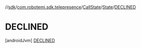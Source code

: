 //[sdk](../../../../../index.md)/[com.robotemi.sdk.telepresence](../../../index.md)/[CallState](../../index.md)/[State](../index.md)/[DECLINED](index.md)



# DECLINED  
 [androidJvm] [DECLINED](index.md)  
   

